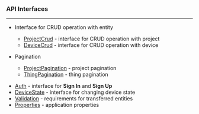 ### API Interfaces

____
- Interface for CRUD operation with entity
   * [ProjectCrud](interface/crud/ProjectCrud.md) - interface for CRUD operation with project
   * [DeviceCrud](interface/crud/DeviceCrud.md) - interface for CRUD operation with device
    

- Pagination
    * [ProjectPagination](interface/pagination/ProjectPagination.md) - project pagination
    * [ThingPagination](interface/pagination/ThingPagination.md) - thing pagination
    
* [Auth](interface/Auth.md) - interface for **Sign In** and **Sign Up**
* [DeviceState](interface/DeviceState.md) - interface for changing device state
* [Validation](interface/Validation.md) - requirements for transferred entities
* [Properties](interface/Properties.md) - application properties